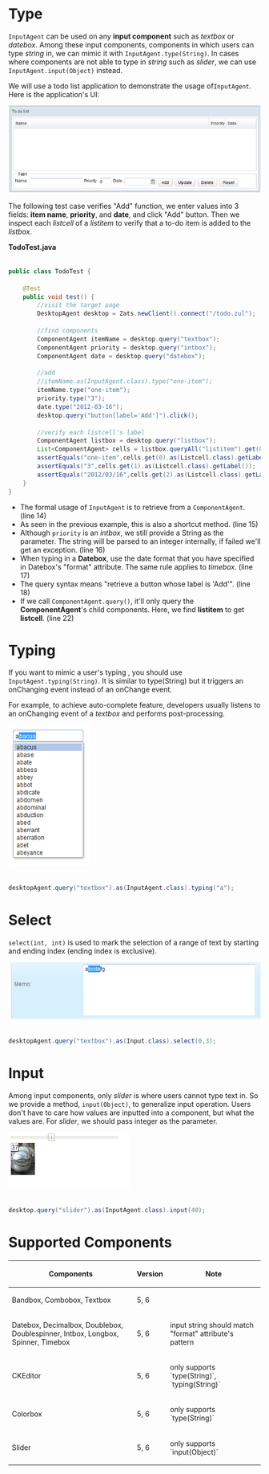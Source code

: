 

# Type

`InputAgent` can be used on any **input component** such as *textbox* or
*datebox*. Among these input components, components in which users can
type *string* in, we can mimic it with `InputAgent.type(String)`. In
cases where components are not able to type in *string* such as
*slider*, we can use `InputAgent.input(Object)` instead.

We will use a todo list application to demonstrate the usage
of`InputAgent`. Here is the application's UI:

![](images/Smalltalk-MimicLibrary-todolist.png)

The following test case verifies "Add" function, we enter values into 3
fields: <b>item name</b>, <b>priority</b>, and <b>date</b>, and click
"Add" button. Then we inspect each *listcell* of a *listitem* to verify
that a to-do item is added to the *listbox*.

**TodoTest.java**

```java

public class TodoTest {

    @Test
    public void test() {
        //visit the target page
        DesktopAgent desktop = Zats.newClient().connect("/todo.zul");

        //find components
        ComponentAgent itemName = desktop.query("textbox");
        ComponentAgent priority = desktop.query("intbox");
        ComponentAgent date = desktop.query("datebox");

        //add
        //itemName.as(InputAgent.class).type("one-item");
        itemName.type("one-item");
        priority.type("3");
        date.type("2012-03-16");
        desktop.query("button[label='Add']").click();
        
        //verify each listcell's label
        ComponentAgent listbox = desktop.query("listbox");
        List<ComponentAgent> cells = listbox.queryAll("listitem").get(0).getChildren();
        assertEquals("one-item",cells.get(0).as(Listcell.class).getLabel());
        assertEquals("3",cells.get(1).as(Listcell.class).getLabel());
        assertEquals("2012/03/16",cells.get(2).as(Listcell.class).getLabel());
    }
}
```

- The formal usage of `InputAgent` is to retrieve from a
  `ComponentAgent`. (line 14)
- As seen in the previous example, this is also a shortcut method. (line
  15)
- Although `priority` is an *intbox*, we still provide a String as the
  parameter. The string will be parsed to an integer internally, if
  failed we'll get an exception. (line 16)
- When typing in a <b>Datebox</b>, use the date format that you have
  specified in Datebox's "format" attribute. The same rule applies to
  *timebox*. (line 17)
- The query syntax means "retrieve a button whose label is 'Add'". (line
  18)
- If we call `ComponentAgent.query()`, it'll only query the
  <b>ComponentAgent</b>'s child components. Here, we find
  <b>listitem</b> to get <b>listcell</b>. (line 22)

# Typing

If you want to mimic a user's typing , you should use
`InputAgent.typing(String)`. It is similar to type(String) but it
triggers an onChanging event instead of an onChange event.

For example, to achieve auto-complete feature, developers usually
listens to an onChanging event of a *textbox* and performs
post-processing.

![](images/Zats-mimic-typing.png)

```java

desktopAgent.query("textbox").as(InputAgent.class).typing("a");
```

# Select

`select(int, int)` is used to mark the selection of a range of text by
starting and ending index (ending index is exclusive).

![](images/Zats-mimic-selection.png)

```java

desktopAgent.query("textbox").as(Input.class).select(0,3);
```

# Input

Among input components, only *slider* is where users cannot type text
in. So we provide a method, `input(Object)`, to generalize input
operation. Users don't have to care how values are inputted into a
component, but what the values are. For *slider*, we should pass integer
as the parameter.

![](images/Zats-mimic-input.png)

```java

desktop.query("slider").as(InputAgent.class).input(40);
```

# Supported Components

<table>
<thead>
<tr class="header">
<th><center>
<p>Components</p>
</center></th>
<th><center>
<p>Version</p>
</center></th>
<th><center>
<p>Note</p>
</center></th>
</tr>
</thead>
<tbody>
<tr class="odd">
<td><p>Bandbox, Combobox, Textbox</p></td>
<td><p>5, 6</p></td>
<td></td>
</tr>
<tr class="even">
<td><p>Datebox, Decimalbox, Doublebox, Doublespinner, Intbox, Longbox,
Spinner, Timebox</p></td>
<td><p>5, 6</p></td>
<td><p>input string should match "format" attribute's pattern</p></td>
</tr>
<tr class="odd">
<td><p>CKEditor</p></td>
<td><p>5, 6</p></td>
<td><p>only supports `type(String)`,
`typing(String)`</p></td>
</tr>
<tr class="even">
<td><p>Colorbox</p></td>
<td><p>5, 6</p></td>
<td><p>only supports `type(String)`</p></td>
</tr>
<tr class="odd">
<td><p>Slider</p></td>
<td><p>5, 6</p></td>
<td><p>only supports `input(Object)`</p></td>
</tr>
</tbody>
</table>

 
